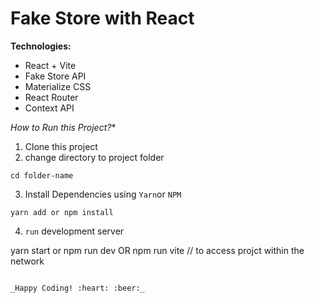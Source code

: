 # Fake Store with React

**Technologies:**

-   React + Vite
-   Fake Store API
-   Materialize CSS
-   React Router
-   Context API
  
*How to Run this Project?**

1. Clone this project
2. change directory to project folder

```
cd folder-name
```

3. Install Dependencies using `Yarn`or `NPM`

```
yarn add or npm install
```

4. `run` development server


yarn start or npm run dev
OR
npm run vite // to access projct within the network

```

_Happy Coding! :heart: :beer:_
